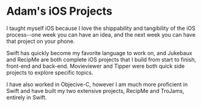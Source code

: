 # Adam's iOS Projects

I taught myself iOS because I love the shippability and tangibility of the iOS process--one week you can have an idea, and the 
next week you can have that project on your phone.

Swift has quickly become my favorite language to work on, and Jukebaux and RecipMe are both complete iOS projects that I build 
from start to finish, front-end and back-end. Movieviewer and Tipper were both quick side projects to explore specific topics.

I have also worked in Objecive-C, however I am much more proficient in Swift and have built my two extensive projects, RecipMe and TroJams, entirely in Swift.
